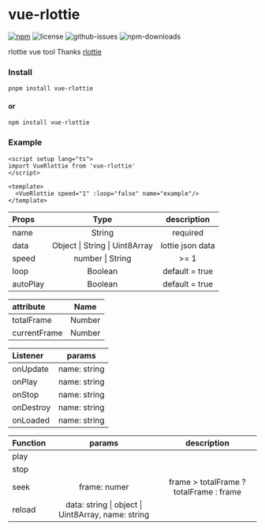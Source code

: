 # vue-rlottie

[![npm](https://img.shields.io/npm/v/vue-rlottie.svg)](https://www.npmjs.com/package/vue-rlottie) ![license](https://img.shields.io/npm/l/vue-rlottie.svg) ![github-issues](https://img.shields.io/github/issues/aoran997/vue-rlottie.svg) ![npm-downloads](https://img.shields.io/npm/dt/vue-rlottie.svg)


rlottie vue tool
Thanks [rlottie](https://github.com/Samsung/rlottie)

### Install
```
pnpm install vue-rlottie
```
#### or
```
npm install vue-rlottie
```


### Example
```
<script setup lang="ts">
import VueRlottie from 'vue-rlottie'
</script>

<template>
  <VueRlottie speed="1" :loop="false" name="example"/>
</template>
```

| **Props** | **Type** | **description** |
|:--|:-:|:-:|
| name | String | required |
| data | Object \| String \| Uint8Array | lottie json data
| speed | number \| String | >= 1 |
| loop | Boolean | default = true |
| autoPlay | Boolean | default = true |

| **attribute** | **Name** |
|:--|:-:|
| totalFrame | Number |
| currentFrame | Number |

| **Listener** | **params** |
|:--|:-:|
| onUpdate | name: string |
| onPlay | name: string |
| onStop | name: string |
| onDestroy | name: string |
| onLoaded | name: string |

| **Function** | **params** | **description** |
|:--|:-:|:-:|
| play | |
| stop | |
| seek | frame: numer | frame > totalFrame ? totalFrame : frame |
| reload | data: string \| object \| Uint8Array, name: string |